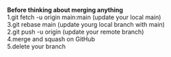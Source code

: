 <b>Before thinking about merging anything</b>
<br>
1.git fetch -u origin main:main (update your local main)<br>
3.git rebase main (update yourg local branch with main)<br>
2.git push -u origin <your branch> (update your remote branch)<br>
4.merge and squash on GitHub<br>
5.delete your branch